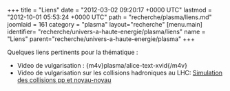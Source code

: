 +++
title = "Liens"
date = "2012-03-02 09:20:17 +0000 UTC"
lastmod = "2012-10-01 05:53:24 +0000 UTC"
path = "recherche/plasma/liens.md"
joomlaid = 161
category = "plasma"
layout="recherche"
[menu.main]
  identifier= "recherche/univers-a-haute-energie/plasma/liens"
  name = "Liens"
  parent="recherche/univers-a-haute-energie/plasma"
+++
<p>Quelques liens pertinents pour la thématique : </p>
<ul>
<li>Video de vulgarisation : {m4v}plasma/alice-text-xvid{/m4v}</li>
<li>Video de vulgarisation sur les collisions hadroniques au LHC: <a href="http://www.youtube.com/watch?v=IjlEAtlt4Pk">Simulation des collisions pp et noyau-noyau</a></li>
</ul>